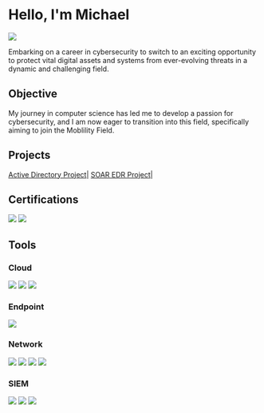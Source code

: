 
# Hello, I'm Michael
<a href="https://linkedin.com/in/michael-warburton-5214a8161"><img src="https://img.shields.io/badge/-LinkedIn-0072b1?&style=for-the-badge&logo=linkedin&logoColor=white" /></a>


Embarking on a career in cybersecurity to switch to an exciting opportunity to protect vital digital assets and systems from ever-evolving threats in a dynamic and challenging field.

## Objective

My journey in computer science has led me to develop a passion for cybersecurity, and I am now eager to transition into this field, specifically aiming to join the Moblility Field.
## Projects

<a href="https://github.com/zambezi21/Active-Directory-Project/tree/main">Active Directory Project</a>| <a href="https://github.com/zambezi21/SOAR-EDR-PROJECT/tree/main">SOAR EDR Project</a>|


## Certifications

<div>
<img src="https://img.shields.io/badge/-Security%2B-FF0000?&style=for-the-badge&logo=CompTIA&logoColor=white" />
<img src="https://img.shields.io/badge/-AWS%20Certified%20Cloud%20Practitioner-FF9900?&style=for-the-badge&logo=Amazon%20AWS&logoColor=white" />

## Tools

### Cloud
<div>
  <img src="https://img.shields.io/badge/-Amazon%20AWS-FF9900?&style=for-the-badge&logo=Amazon%20AWS&logoColor=white" />
  <img src="https://img.shields.io/badge/-Tines-FF0000?&style=for-the-badge&logo=Zapier&logoColor=white" />
  <img src="https://img.shields.io/badge/-Slack-FF0000?&style=for-the-badge&logo=Slack&logoColor=white" />

  ### Endpoint
<div>
<img src="https://img.shields.io/badge/-LimaCharlie-FF0000?&style=for-the-badge&logo=Linux&logoColor=white" />
  
### Network
<div>
<img src="https://img.shields.io/badge/-Wireshark-1679A7?&style=for-the-badge&logo=Wireshark&logoColor=white" />
<img src="https://img.shields.io/badge/-Kali%20Linux-FF0000?&style=for-the-badge&logo=Linux&logoColor=white" />
<img src="https://img.shields.io/badge/-Windows%2010-FF0000?&style=for-the-badge&logo=Windows&logoColor=white" />
<img src="https://img.shields.io/badge/-Windows%20Server-FF0000?&style=for-the-badge&logo=Windows&logoColor=white" />
  
</div>

### SIEM
<div>
<img src="https://img.shields.io/badge/-Splunk-000000?&style=for-the-badge&logo=Splunk&logoColor=white" />
<img src="https://img.shields.io/badge/-SYSMON-FF0000?&style=for-the-badge&logo=Windows&logoColor=white" />
<img src="https://img.shields.io/badge/-LimaCharlie-FF0000?&style=for-the-badge&logo=Linux&logoColor=white" />

</div>
